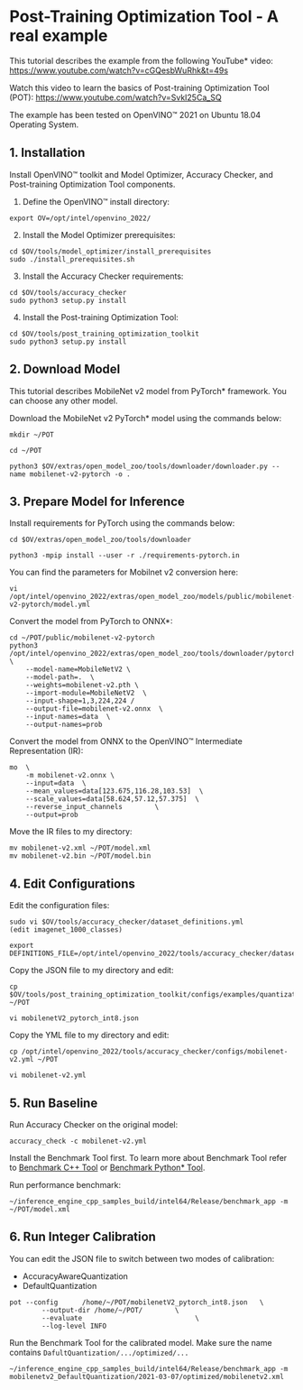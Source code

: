 # Post-Training Optimization Tool - A real example

This tutorial describes the example from the following YouTube* video:
https://www.youtube.com/watch?v=cGQesbWuRhk&t=49s


Watch this video to learn the basics of Post-training Optimization Tool (POT): 
   https://www.youtube.com/watch?v=SvkI25Ca_SQ   

The example has been tested on OpenVINO™ 2021 on Ubuntu 18.04 Operating System.


## 1. Installation

Install OpenVINO™ toolkit and Model Optimizer, Accuracy Checker, and Post-training Optimization Tool components.

1. Define the OpenVINO™ install directory:
```
export OV=/opt/intel/openvino_2022/
```
2. Install the Model Optimizer prerequisites:
```
cd $OV/tools/model_optimizer/install_prerequisites
sudo ./install_prerequisites.sh
```
3. Install the Accuracy Checker requirements:
```
cd $OV/tools/accuracy_checker
sudo python3 setup.py install
```
4. Install the Post-training Optimization Tool:
```
cd $OV/tools/post_training_optimization_toolkit
sudo python3 setup.py install
```

## 2. Download Model

This tutorial describes MobileNet v2 model from PyTorch* framework. You can choose any other model. 

Download the MobileNet v2 PyTorch* model using the commands below:
```
mkdir ~/POT
```
```
cd ~/POT
```
```
python3 $OV/extras/open_model_zoo/tools/downloader/downloader.py --name mobilenet-v2-pytorch -o .
```

## 3. Prepare Model for Inference

Install requirements for PyTorch using the commands below:
```
cd $OV/extras/open_model_zoo/tools/downloader
```
```
python3 -mpip install --user -r ./requirements-pytorch.in
```

You can find the parameters for Mobilnet v2 conversion here:
```
vi /opt/intel/openvino_2022/extras/open_model_zoo/models/public/mobilenet-v2-pytorch/model.yml
```

Convert the model from PyTorch to ONNX*:
```
cd ~/POT/public/mobilenet-v2-pytorch
python3 /opt/intel/openvino_2022/extras/open_model_zoo/tools/downloader/pytorch_to_onnx.py  \
    --model-name=MobileNetV2 \
    --model-path=.  \
    --weights=mobilenet-v2.pth \
    --import-module=MobileNetV2  \
    --input-shape=1,3,224,224 /
    --output-file=mobilenet-v2.onnx  \
    --input-names=data  \
    --output-names=prob

```
Convert the model from ONNX to the OpenVINO™ Intermediate Representation (IR):
```
mo  \
    -m mobilenet-v2.onnx \  
    --input=data  \
    --mean_values=data[123.675,116.28,103.53]  \
    --scale_values=data[58.624,57.12,57.375]  \
    --reverse_input_channels        \
    --output=prob  
```

Move the IR files to my directory:

```
mv mobilenet-v2.xml ~/POT/model.xml
mv mobilenet-v2.bin ~/POT/model.bin
```

## 4. Edit Configurations 

Edit the configuration files:
```
sudo vi $OV/tools/accuracy_checker/dataset_definitions.yml
(edit imagenet_1000_classes)
```
```
export DEFINITIONS_FILE=/opt/intel/openvino_2022/tools/accuracy_checker/dataset_definitions.yml
```

Copy the JSON file to my directory and edit:

```
cp $OV/tools/post_training_optimization_toolkit/configs/examples/quantization/classification/mobilenetV2_pytorch_int8.json ~/POT
```
```
vi mobilenetV2_pytorch_int8.json
```

Copy the YML file to my directory and edit:

```
cp /opt/intel/openvino_2022/tools/accuracy_checker/configs/mobilenet-v2.yml ~/POT
```
```
vi mobilenet-v2.yml
```

## 5. Run Baseline 

Run Accuracy Checker on the original model:

```
accuracy_check -c mobilenet-v2.yml
```

Install the Benchmark Tool first. To learn more about Benchmark Tool refer to [Benchmark C++ Tool](https://docs.openvinotoolkit.org/latest/openvino_inference_engine_samples_benchmark_app_README.html)
 or [Benchmark Python* Tool](https://docs.openvinotoolkit.org/latest/openvino_inference_engine_tools_benchmark_tool_README.html).

Run performance benchmark:
```
~/inference_engine_cpp_samples_build/intel64/Release/benchmark_app -m ~/POT/model.xml
```

## 6. Run Integer Calibration

You can edit the JSON file to switch between two modes of calibration:

 -  AccuracyAwareQuantization
 -  DefaultQuantization


```
pot --config      /home/~/POT/mobilenetV2_pytorch_int8.json   \
        --output-dir /home/~/POT/        \ 
        --evaluate                            \
        --log-level INFO 
```

Run the Benchmark Tool for the calibrated model. Make sure the name contains `DafultQuantization/.../optimized/...`

```
~/inference_engine_cpp_samples_build/intel64/Release/benchmark_app -m mobilenetv2_DefaultQuantization/2021-03-07/optimized/mobilenetv2.xml
```
